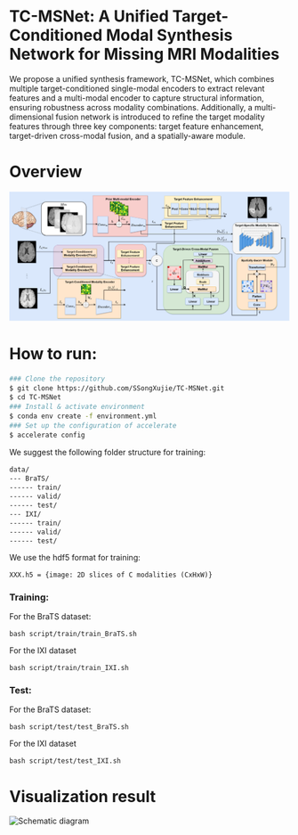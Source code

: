 TC-MSNet: A Unified Target-Conditioned Modal Synthesis Network for Missing MRI Modalities
===
We propose a unified synthesis framework, TC-MSNet, which combines multiple target-conditioned single-modal encoders to extract relevant features and a multi-modal encoder to capture structural information, ensuring robustness across modality combinations. Additionally, a multi-dimensional fusion network is introduced to refine the target modality features through three key components: target feature enhancement, target-driven cross-modal fusion, and a spatially-aware module. 
# Overview
![Schematic diagram](diagram/Illustration.png)
# How to run:
```bash
### Clone the repository
$ git clone https://github.com/SSongXujie/TC-MSNet.git
$ cd TC-MSNet
### Install & activate environment
$ conda env create -f environment.yml
### Set up the configuration of accelerate
$ accelerate config
```
We suggest the following folder structure for training:
```
data/
--- BraTS/
------ train/
------ valid/
------ test/
--- IXI/
------ train/
------ valid/
------ test/
```
We use the hdf5 format for training:
```
XXX.h5 = {image: 2D slices of C modalities (CxHxW)}
```
### Training:
For the BraTS dataset:
```
bash script/train/train_BraTS.sh
```
For the IXI dataset
```
bash script/train/train_IXI.sh
```
### Test:
For the BraTS dataset:
```
bash script/test/test_BraTS.sh
```
For the IXI dataset
```
bash script/test/test_IXI.sh
```
# Visualization result
![Schematic diagram](diagram/visual.png)